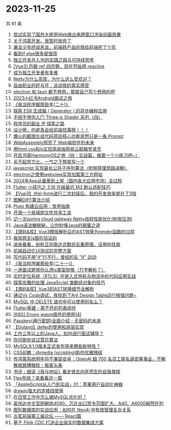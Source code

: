# 2023-11-25

共 61 条

<!-- BEGIN JUEJIN -->
<!-- 最后更新时间 2023-11-25 13:04:10 +0800 -->
1. [尝试实现了国外大佬用Web做出来跨窗口渲染动画效果](https://juejin.cn/post/7304537142122266674)
1. [关于鸿蒙开发，我暂时放弃了](https://juejin.cn/post/7304538094736343052)
1. [屠龙少年终成恶龙，前端转产品的我给前端挖了个坑](https://juejin.cn/post/7303798788720115749)
1. [看到if else很多就很烦](https://juejin.cn/post/7304267413615312923)
1. [独立开发月入1K的实践之路与可持续思考](https://juejin.cn/post/7303847314896175116)
1. [[Vue3] 历数 ref 四宗罪，现在开始用 reactive](https://juejin.cn/post/7304537142122070066)
1. [成为独立开发者有多难](https://juejin.cn/post/7304537109851144243)
1. [Netty为什么高效，为什么这么受欢迎？](https://juejin.cn/post/7303741790674567205)
1. [自由职业的好与坏：谈谈我的真实感受](https://juejin.cn/post/7304561386888511514)
1. [electron 和 tauri 都不想用，那就自己写个想用的吧](https://juejin.cn/post/7304538151480803366)
1. [2023小红书Android面试之旅](https://juejin.cn/post/7304267413637333029)
1. [《我当程序媛那些年(二十)》](https://juejin.cn/post/7304053759881297946)
1. [探索 ES6 生成器 ( Generator ) 的异步编程应用](https://juejin.cn/post/7303789264340795433)
1. [手把手带你入门 Three.js Shader 系列（四）](https://juejin.cn/post/7303797715393183796)
1. [程序员的副业 IP 探索之路](https://juejin.cn/post/7304282349944029224)
1. [设计呀，你是真会给前端找事呀！！！](https://juejin.cn/post/7304268647101939731)
1. [爆火的截图生成代码项目核心功能竟然只是一条 Prompt](https://juejin.cn/post/7303822514827362367)
1. [WebAssembly照亮了 Web端软件的未来](https://juejin.cn/post/7304053759880364058)
1. [用html,css和js实现简易版网易云邮箱登录页](https://juejin.cn/post/7303539518769446931)
1. [开启鸿蒙HarmonyOS之旅（四：实战篇，做第一个小练习吧~）](https://juejin.cn/post/7303789264341827625)
1. [买不起劳力士，一气之下熬夜写一个](https://juejin.cn/post/7304533060514971657)
1. [javascript 实现最长公共子序列算法（附带原理思路讲解）](https://juejin.cn/post/7303828037161910282)
1. [electron之使用webview实现加载第三方网站](https://juejin.cn/post/7304183399886110755)
1. [2024年App从备案到上架（国内各大应用市场）全过程](https://juejin.cn/post/7304533060548247603)
1. [Flutter 小技巧之 3.16 升级最坑 M3 默认适配技巧](https://juejin.cn/post/7304537109850472499)
1. [【Vue3】对el-form进行二次封装后，我的开发效率提升了3倍](https://juejin.cn/post/7303792111719464986)
1. [图解DIFF算法介绍](https://juejin.cn/post/7304182374601474089)
1. [Pluto 构建云应用：食用指南](https://juejin.cn/post/7304183399886209059)
1. [开源一个局域网文件共享工具](https://juejin.cn/post/7304268951298392114)
1. [记一次spring cloud gateway Netty线程性能优化(附带压测)](https://juejin.cn/post/7304235650731049023)
1. [Java语法糖揭秘，让你秒懂Java的甜蜜之道](https://juejin.cn/post/7304271678975115315)
1. [【源码&库】Vue3模版解析后的AST转换为render函数的过程](https://juejin.cn/post/7304540675667984395)
1. [极简原生js图形验证码](https://juejin.cn/post/7304182005285830693)
1. [进来看看，剖析正则表达式数组去重原理，没用你找我](https://juejin.cn/post/7304167526526468096)
1. [前端自动化UI测试的完整方案](https://juejin.cn/post/7303789262989017099)
1. [写代码不用"if"行不行，曾经的反 "if" 运动](https://juejin.cn/post/7304551591528726565)
1. [《我当程序媛那些年(二十一)》](https://juejin.cn/post/7304598711992303654)
1. [一道面试题带你认透js类型转换（万字解析？）](https://juejin.cn/post/7304183129895780352)
1. [实时定位系统（RTLS）在嵌入式导航与物流中的代码应用实战](https://juejin.cn/post/7304167526526943232)
1. [探索优雅的处理 JavaScript 类数组对象的技巧](https://juejin.cn/post/7304537109850325043)
1. [【源码&库】Vue3的AST转换细节全解析](https://juejin.cn/post/7304269145083904054)
1. [通过Vs Code调试，我找到了Ant Design Table运行报错问题~](https://juejin.cn/post/7304236047457599542)
1. [MySQL 中 DELETE 语句中可以使用别名么？](https://juejin.cn/post/7304167050611326985)
1. [Flutter基建 - 离不开的列表组件](https://juejin.cn/post/7303553149945462794)
1. [[K8S] Envoy wasm插件的使用(4)](https://juejin.cn/post/7303798788719493157)
1. [Passkey(通行密钥)全面介绍 - 无密码的未来](https://juejin.cn/post/7304270299980202038)
1. [【Golang】defer的使用和底层实现](https://juejin.cn/post/7304183399885996067)
1. [工作三年以上的Java人，如何进行面试辅导？](https://juejin.cn/post/7304182623571574825)
1. [你可能听说过雪花算法](https://juejin.cn/post/7303749383165935627)
1. [MySQL8.1.0版本正式发布带来哪些新特性？](https://juejin.cn/post/7304282349931216930)
1. [CSS前瞻：@media (scripting)助你优雅降级](https://juejin.cn/post/7303723984180363283)
1. [传鸿蒙系统明年将不兼容安卓；OpenAI 超 700 名员工联名逼宫董事会，不解散就跳槽微软｜极客头条](https://juejin.cn/post/7303465518156644393)
1. [书评：细读《我与地坛》看史铁生向死而生的自我救赎](https://juejin.cn/post/7303798788719198245)
1. [Flex布局？来看看这一篇](https://juejin.cn/post/7303507436760842280)
1. [「AppleScript从入门到实战」01：苹果用户自动化神器](https://juejin.cn/post/7303789065235742770)
1. [drawio强大的连接线使用](https://juejin.cn/post/7303457912222597159)
1. [在日常工作中怎么做MySQL优化的？](https://juejin.cn/post/7303816445040967743)
1. [英伟达中文官网删除4090，芯片出口禁令范围扩大，A40、A6000赫然在列](https://juejin.cn/post/7303828037161156618)
1. [图形数据库的实战应用：如何在 Neo4j 中有效管理复杂关系](https://juejin.cn/post/7303792111718826010)
1. [古茗前端第三届论坛 —— React篇](https://juejin.cn/post/7303739610055589940)
1. [基于 Flink CDC 打造企业级实时数据集成方案](https://juejin.cn/post/7303738150308315170)
<!-- END JUEJIN -->